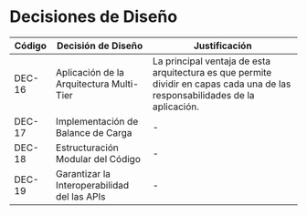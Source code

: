 # Decisiones de Diseño

| Código | Decisión de Diseño                           | Justificación                                                                                                                 |
| ------ | -------------------------------------------- | ----------------------------------------------------------------------------------------------------------------------------- |
| DEC-16 | Aplicación de la Arquitectura Multi-Tier     | La principal ventaja de esta arquitectura es que permite dividir en capas cada una de las responsabilidades de la aplicación. |
| DEC-17 | Implementación de Balance de Carga           | -                                                                                                                             |
| DEC-18 | Estructuración Modular del Código            | -                                                                                                                             |
| DEC-19 | Garantizar la Interoperabilidad del las APIs | -                                                                                                                             |
